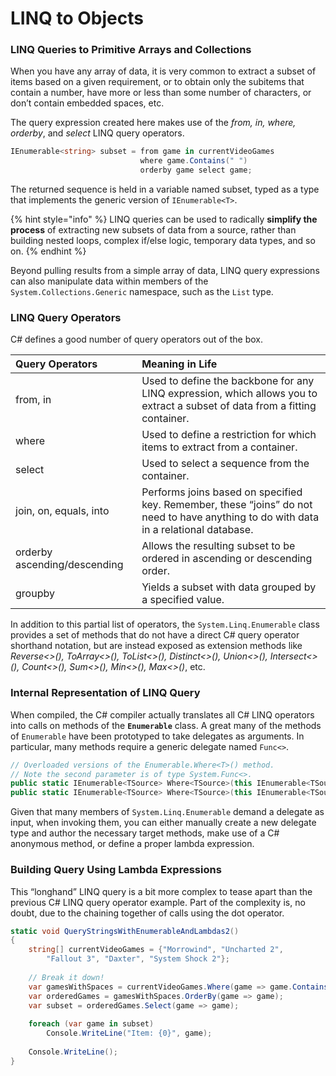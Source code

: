 # LINQ to Objects

### LINQ Queries to Primitive Arrays and Collections

When you have any array of data, it is very common to extract a subset of items based on a given requirement, or to obtain only the subitems that contain a number, have more or less than some number of characters, or don’t contain embedded spaces, etc.

The query expression created here makes use of the _from, in, where, orderby_, and _select_ LINQ query operators.

```csharp
IEnumerable<string> subset = from game in currentVideoGames
                             where game.Contains(" ")
                             orderby game select game;
```

The returned sequence is held in a variable named subset, typed as a type that implements the generic version of `IEnumerable<T>`.

{% hint style="info" %}
LINQ queries can be used to radically **simplify the process** of extracting new subsets of data from a source, rather than building nested loops, complex if/else logic, temporary data types, and so on.
{% endhint %}

Beyond pulling results from a simple array of data, LINQ query expressions can also manipulate data within members of the `System.Collections.Generic` namespace, such as the `List` type.

### LINQ Query Operators

C\# defines a good number of query operators out of the box.

| Query Operators | Meaning in Life |
| :--- | :--- |
| from, in | Used to define the backbone for any LINQ expression, which allows you to extract a subset of data from a fitting container. |
| where | Used to define a restriction for which items to extract from a container. |
| select | Used to select a sequence from the container. |
| join, on, equals, into | Performs joins based on specified key. Remember, these “joins” do not need to have anything to do with data in a relational database. |
| orderby ascending/descending | Allows the resulting subset to be ordered in ascending or descending order. |
| groupby | Yields a subset with data grouped by a specified value. |

In addition to this partial list of operators, the `System.Linq.Enumerable` class provides a set of methods that do not have a direct C\# query operator shorthand notation, but are instead exposed as extension methods like _Reverse&lt;&gt;\(\), ToArray&lt;&gt;\(\), ToList&lt;&gt;\(\), Distinct&lt;&gt;\(\), Union&lt;&gt;\(\), Intersect&lt;&gt;\(\), Count&lt;&gt;\(\), Sum&lt;&gt;\(\), Min&lt;&gt;\(\), Max&lt;&gt;\(\)_, etc.

### Internal Representation of LINQ Query

When compiled, the C\# compiler actually translates all C\# LINQ operators into calls on methods of the **`Enumerable`** class. A great many of the methods of `Enumerable` have been prototyped to take delegates as arguments. In particular, many methods require a generic delegate named `Func<>`.

```csharp
// Overloaded versions of the Enumerable.Where<T>() method.
// Note the second parameter is of type System.Func<>.
public static IEnumerable<TSource> Where<TSource>(this IEnumerable<TSource> source, System.Func<TSource,int,bool> predicate)
public static IEnumerable<TSource> Where<TSource>(this IEnumerable<TSource> source, System.Func<TSource,bool> predicate)
```

Given that many members of `System.Linq.Enumerable` demand a delegate as input, when invoking them, you can either manually create a new delegate type and author the necessary target methods, make use of a C\# anonymous method, or define a proper lambda expression.

### Building Query Using Lambda Expressions

This “longhand” LINQ query is a bit more complex to tease apart than the previous C\# LINQ query operator example. Part of the complexity is, no doubt, due to the chaining together of calls using the dot operator.

```csharp
static void QueryStringsWithEnumerableAndLambdas2()
{
    string[] currentVideoGames = {"Morrowind", "Uncharted 2",
        "Fallout 3", "Daxter", "System Shock 2"};
    
    // Break it down!
    var gamesWithSpaces = currentVideoGames.Where(game => game.Contains(" "));
    var orderedGames = gamesWithSpaces.OrderBy(game => game);
    var subset = orderedGames.Select(game => game);
    
    foreach (var game in subset)
        Console.WriteLine("Item: {0}", game);
    
    Console.WriteLine();
}
```

